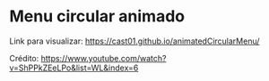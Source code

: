 # Menu circular animado

Link para visualizar: https://cast01.github.io/animatedCircularMenu/

Crédito: https://www.youtube.com/watch?v=ShPPkZEeLPo&list=WL&index=6
